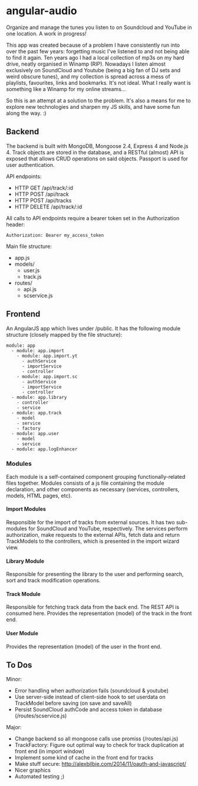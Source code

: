 # angular-audio

Organize and manage the tunes you listen to on Soundcloud and YouTube in one location. A work in progress!

This app was created because of a problem I have consistently run into over the past few years: forgetting music I've listened to and not being able to find it again. Ten years ago I had a local collection of mp3s on my hard drive, neatly organised in Winamp (RIP). Nowadays I listen almost exclusively on SoundCloud and Youtube (being a big fan of DJ sets and weird obscure tunes), and my collection is spread across a mess of playlists, favourites, links and bookmarks. It's not ideal. What I really want is something like a Winamp for my online streams...

So this is an attempt at a solution to the problem. It's also a means for me to explore new technologies and sharpen my JS skills, and have some fun along the way. :)

## Backend

The backend is built with MongoDB, Mongoose 2.4, Express 4 and Node.js 4. Track objects are stored in the database, and a RESTful (almost) API is exposed that allows CRUD operations on said objects. Passport is used for user authentication.

API endpoints:
- HTTP GET /api/track/:id
- HTTP POST /api/track
- HTTP POST /api/tracks
- HTTP DELETE /api/track/:id

All calls to API endpoints require a bearer token set in the Authorization header:

```
Authorization: Bearer my_access_token
```

Main file structure: 
- app.js 
- models/ 
	- user.js
	- track.js
- routes/
	- api.js
	- scservice.js

## Frontend

An AngularJS app which lives under /public. It has the following module structure (closely mapped by the file structure):

```
module: app
  - module: app.import
    - module: app.import.yt
      - authService
      - importService
      - controller
    - module: app.import.sc
      - authService
      - importService
      - controller
  - module: app.library
    - controller
    - service
  - module: app.track
    - model
    - service
    - factory
  - module: app.user
    - model
    - service
  - module: app.logEnhancer
  ```

### Modules
Each module is a self-contained component grouping functionally-related files together. Modules consists of a js file containing the module declaration, and other components as necessary (services, controllers, models, HTML pages, etc).

#### Import Modules
Responsible for the import of tracks from external sources. It has two sub-modules for SoundCloud and YouTube, respectively. The services perform authorization, make requests to the external APIs, fetch data and return TrackModels to the controllers, which is presented in the import wizard view.

#### Library Module
Responsible for presenting the library to the user and performing search, sort and track modification operations.

#### Track Module
Responsible for fetching track data from the back end. The REST API is consumed here. Provides the representation (model) of the track in the front end.

#### User Module
Provides the representation (model) of the user in the front end.

## To Dos

Minor:
- Error handling when authorization fails (soundcloud & youtube)
- Use server-side instead of client-side hook to set userdata on TrackModel before saving (on save and saveAll)
- Persist SoundCloud authCode and access token in database (/routes/scservice.js)

Major:
- Change backend so all mongoose calls use promiss (/routes/api.js)
- TrackFactory: Figure out optimal way to check for track duplication at front end (in import window)
- Implement some kind of cache in the front end for tracks
- Make stuff secure: http://alexbilbie.com/2014/11/oauth-and-javascript/
- Nicer graphics
- Automated testing ;)
